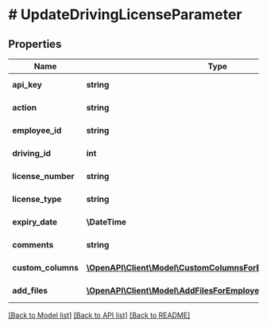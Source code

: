 # # UpdateDrivingLicenseParameter

## Properties

Name | Type | Description | Notes
------------ | ------------- | ------------- | -------------
**api_key** | **string** | APIKey for update driving license |
**action** | **string** | Action name &#x3D; UpdateDrivingLicense |
**employee_id** | **string** | EmployeeId for update driving license |
**driving_id** | **int** | License number for update driving license |
**license_number** | **string** | License number for update driving license |
**license_type** | **string** | License type for update driving license | [optional]
**expiry_date** | **\DateTime** | Expiry date for update driving license | [optional]
**comments** | **string** | Comments for update driving license | [optional]
**custom_columns** | [**\OpenAPI\Client\Model\CustomColumnsForEmployeeDrivingInner[]**](CustomColumnsForEmployeeDrivingInner.md) | Custom columns for update driving license | [optional]
**add_files** | [**\OpenAPI\Client\Model\AddFilesForEmployeeDrivingInner[]**](AddFilesForEmployeeDrivingInner.md) | Add files for update driving license | [optional]

[[Back to Model list]](../../README.md#models) [[Back to API list]](../../README.md#endpoints) [[Back to README]](../../README.md)
